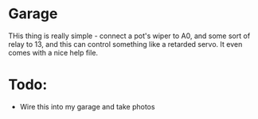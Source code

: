 # Garage

THis thing is really simple - connect a pot's wiper to A0, and some sort of relay to 13, and this can control something like a retarded servo.    It even comes with a nice help file.

# Todo: 
- Wire this into my garage and take photos
